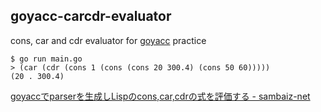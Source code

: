 ## goyacc-carcdr-evaluator

cons, car and cdr evaluator for [goyacc](https://godoc.org/golang.org/x/tools/cmd/goyacc) practice

```
$ go run main.go
> (car (cdr (cons 1 (cons (cons 20 300.4) (cons 50 60)))))
(20 . 300.4)
```

[goyaccでparserを生成しLispのcons,car,cdrの式を評価する - sambaiz-net](https://www.sambaiz.net/article/244/)